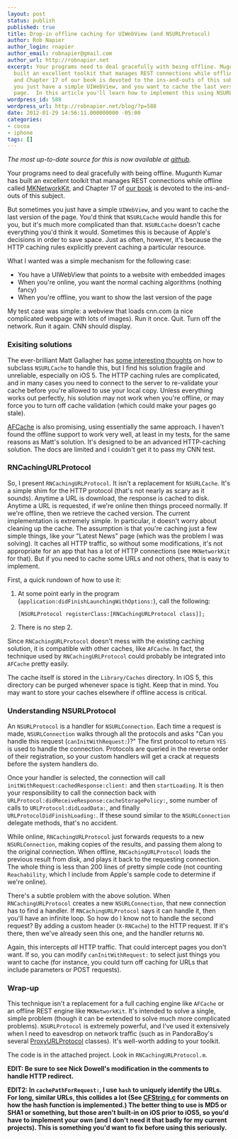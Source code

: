 ```yaml
---
layout: post
status: publish
published: true
title: Drop-in offline caching for UIWebView (and NSURLProtocol)
author: Rob Napier
author_login: rnapier
author_email: robnapier@gmail.com
author_url: http://robnapier.net
excerpt: Your programs need to deal gracefully with being offline. Mugunth Kumar has
  built an excellent toolkit that manages REST connections while offline called MKNetworkKit,
  and Chapter 17 of our book is devoted to the ins-and-outs of this subject. But sometimes
  you just have a simple UIWebView, and you want to cache the last version of the
  page.  In this article you'll learn how to implement this using NSURLProtocol
wordpress_id: 588
wordpress_url: http://robnapier.net/blog/?p=588
date: 2012-01-29 14:56:11.000000000 -05:00
categories:
- cocoa
- iphone
tags: []
---
```

*The most up-to-date source for this is now available at <a href="https://github.com/rnapier/RNCachingURLProtocol">github</a>.*

Your programs need to deal gracefully with being offline. Mugunth Kumar has built an excellent toolkit that manages REST connections while offline called <a href="https://github.com/MugunthKumar/MKNetworkKit">MKNetworkKit</a>, and Chapter 17 of <a href="http://iosptl.com">our book</a> is devoted to the ins-and-outs of this subject.

But sometimes you just have a simple `UIWebView`, and you want to cache the last version of the page. You'd think that `NSURLCache` would handle this for you, but it's much more complicated than that. `NSURLCache` doesn't cache everything you'd think it would. Sometimes this is because of Apple's decisions in order to save space. Just as often, however, it's because the HTTP caching rules explicitly prevent caching a particular resource.

What I wanted was a simple mechanism for the following case:

* You have a UIWebView that points to a website with embedded images
* When you're online, you want the normal caching algorithms (nothing fancy)
* When you're offline, you want to show the last version of the page

My test case was simple: a webview that loads cnn.com (a nice complicated webpage with lots of images). Run it once. Quit. Turn off the network. Run it again. CNN should display.

<!-- more -->
### Exisiting solutions

The ever-brilliant Matt Gallagher has <a href="http://cocoawithlove.com/2010/09/substituting-local-data-for-remote.html">some interesting thoughts</a> on how to subclass `NSURLCache` to handle this, but I find his solution fragile and unreliable, especially on iOS 5. The HTTP caching rules are complicated, and in many cases you need to connect to the server to re-validate your cache before you're allowed to use your local copy. Unless everything works out perfectly, his solution may not work when you're offline, or may force you to turn off cache validation (which could make your pages go stale).

<a href="https://github.com/artifacts/AFCache">AFCache</a> is also promising, using essentially the same approach. I haven't found the offline support to work very well, at least in my tests, for the same reasons as Matt's solution. It's designed to be an advanced HTTP-caching solution. The docs are limited and I couldn't get it to pass my CNN test.

### RNCachingURLProtocol

So, I present `RNCachingURLProtocol`. It isn't a replacement for `NSURLCache`. It's a simple shim for the HTTP protocol (that's not nearly as scary as it sounds). Anytime a URL is download, the response is cached to disk. Anytime a URL is requested, if we're online then things proceed normally. If we're offline, then we retrieve the cached version. The current implementation is extremely simple. In particular, it doesn't worry about cleaning up the cache. The assumption is that you're caching just a few simple things, like your "Latest News" page (which was the problem I was solving). It caches all HTTP traffic, so without some modifications, it's not appropriate for an app that has a lot of HTTP connections (see `MKNetworkKit` for that). But if you need to cache some URLs and not others, that is easy to implement.

First, a quick rundown of how to use it:

1. At some point early in the program (`application:didFinishLaunchingWithOptions:`), call the following:

      `[NSURLProtocol registerClass:[RNCachingURLProtocol class]];`

1. There is no step 2.

Since `RNCachingURLProtocol` doesn't mess with the existing caching solution, it is compatible with other caches, like `AFCache`. In fact, the technique used by `RNCachingURLProtocol` could probably be integrated into `AFCache` pretty easily.

The cache itself is stored in the `Library/Caches` directory. In iOS 5, this directory can be purged whenever space is tight. Keep that in mind. You may want to store your caches elsewhere if offline access is critical.


### Understanding NSURLProtocol

An `NSURLProtocol` is a handler for `NSURLConnection`. Each time a request is made, `NSURLConnection` walks through all the protocols and asks "Can you handle this request (`canInitWithRequest:`)?" The first protocol to return `YES` is used to handle the connection. Protocols are queried in the reverse order of their registration, so your custom handlers will get a crack at requests before the system handlers do.

Once your handler is selected, the connection will call `initWithRequest:cachedResponse:client:` and then `startLoading`. It is then your responsibility to call the connection back with `URLProtocol:didReceiveResponse:cacheStoragePolicy:`, some number of calls to `URLProtocol:didLoadData:`, and finally `URLProtocolDidFinishLoading:`. If these sound similar to the `NSURLConnection` delegate methods, that's no accident.

While online, `RNCachingURLProtocol` just forwards requests to a new `NSURLConnection`, making copies of the results, and passing them along to the original connection. When offline, `RNCachingURLProtocol` loads the previous result from disk, and plays it back to the requesting connection. The whole thing is less than 200 lines of pretty simple code (not counting `Reachability`, which I include from Apple's sample code to determine if we're online).

There's a subtle problem with the above solution. When `RNCachingURLProtocol` creates a new `NSURLConnection`, that new connection has to find a handler. If `RNCachingURLProtocol` says it can handle it, then you'll have an infinite loop. So how do I know not to handle the second request? By adding a custom header (`X-RNCache`) to the HTTP request. If it's there, then we've already seen this one, and the handler returns `NO`.

Again, this intercepts *all* HTTP traffic. That could intercept pages you don't want. If so, you can modify `canInitWithRequest:` to select just things you want to cache (for instance, you could turn off caching for URLs that include parameters or POST requests).

### Wrap-up

This technique isn't a replacement for a full caching engine like `AFCache` or an offline REST engine like `MKNetworkKit`. It's intended to solve a single, simple problem (though it can be extended to solve much more complicated problems). `NSURLProtocol` is extremely powerful, and I've used it extensively when I need to eavesdrop on network traffic (such as in PandoraBoy's several <a href="https://github.com/PandoraBoy/PandoraBoy/blob/master/ProxyURLProtocol.h">ProxyURLProtocol</a> classes). It's well-worth adding to your toolkit.

The code is in the attached project. Look in `RNCachingURLProtocol.m`.

<strong>EDIT: Be sure to see Nick Dowell's modification in the comments to handle HTTP redirect.</strong>

<strong>EDIT2: In `cachePathForRequest:`, I use `hash` to uniquely identify the URLs. For long, similar URLs, this collides a lot (See <a href="http://opensource.apple.com/source/CF/CF-476.17/CFString.c">CFString.c</a> for comments on how the hash function is implemented.) The better thing to use is MD5 or SHA1 or something, but those aren't built-in on iOS prior to iOS5, so you'd have to implement your own (and I don't need it that badly for my current projects). This is something you'd want to fix before using this seriously.</strong>